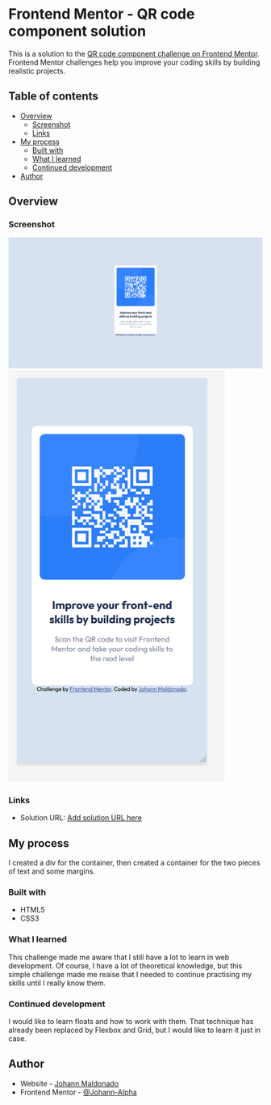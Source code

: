 # Frontend Mentor - QR code component solution

This is a solution to the [QR code component challenge on Frontend Mentor](https://www.frontendmentor.io/challenges/qr-code-component-iux_sIO_H). Frontend Mentor challenges help you improve your coding skills by building realistic projects. 

## Table of contents

- [Overview](#overview)
  - [Screenshot](#screenshot)
  - [Links](#links)
- [My process](#my-process)
  - [Built with](#built-with)
  - [What I learned](#what-i-learned)
  - [Continued development](#continued-development)
- [Author](#author)


## Overview

### Screenshot

![](./Screenshot-desktop.png)
![](./Screenshot-mobile.png)


### Links

- Solution URL: [Add solution URL here](https://github.com/Johann-Alpha/FrontendMentor-Solutions/tree/main/qr-code-component-main)

## My process
I created a div for the container, then created a container for the two pieces of text and some margins. 

### Built with

- HTML5
- CSS3

### What I learned

This challenge made me aware that I still have a lot to learn in web development. Of course, I have a lot of theoretical knowledge, but this simple challenge made me reaise that I needed to continue practising my skills until I really know them.


### Continued development

I would like to learn floats and how to work with them. That technique has already been replaced by Flexbox and Grid, but I would like to learn it just in case.

## Author

- Website - [Johann Maldonado](https://johannmaldonado.com)
- Frontend Mentor - [@Johann-Alpha](https://www.frontendmentor.io/profile/Johann-Alpha)

